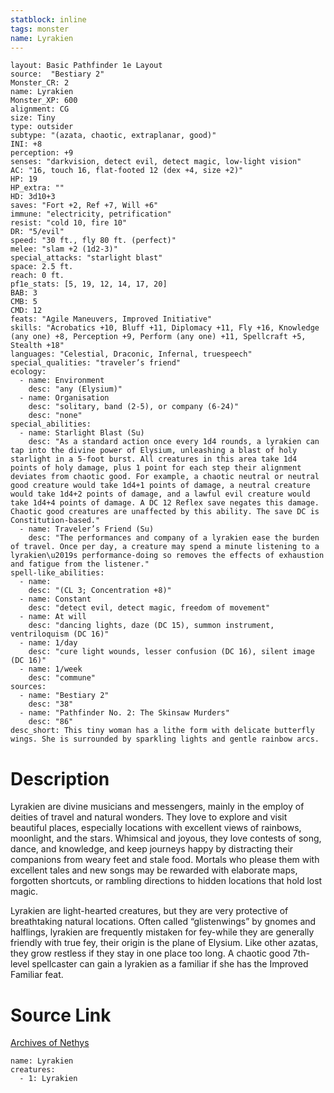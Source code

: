 ```yaml
---
statblock: inline
tags: monster
name: Lyrakien
---
```

```statblock
layout: Basic Pathfinder 1e Layout
source:  "Bestiary 2"
Monster_CR: 2
name: Lyrakien
Monster_XP: 600
alignment: CG
size: Tiny
type: outsider
subtype: "(azata, chaotic, extraplanar, good)"
INI: +8
perception: +9
senses: "darkvision, detect evil, detect magic, low-light vision"
AC: "16, touch 16, flat-footed 12 (dex +4, size +2)"
HP: 19
HP_extra: ""
HD: 3d10+3
saves: "Fort +2, Ref +7, Will +6"
immune: "electricity, petrification"
resist: "cold 10, fire 10"
DR: "5/evil"
speed: "30 ft., fly 80 ft. (perfect)"
melee: "slam +2 (1d2-3)"
special_attacks: "starlight blast"
space: 2.5 ft.
reach: 0 ft.
pf1e_stats: [5, 19, 12, 14, 17, 20]
BAB: 3
CMB: 5
CMD: 12
feats: "Agile Maneuvers, Improved Initiative"
skills: "Acrobatics +10, Bluff +11, Diplomacy +11, Fly +16, Knowledge (any one) +8, Perception +9, Perform (any one) +11, Spellcraft +5, Stealth +18"
languages: "Celestial, Draconic, Infernal, truespeech"
special_qualities: "traveler’s friend"
ecology:
  - name: Environment
    desc: "any (Elysium)"
  - name: Organisation
    desc: "solitary, band (2-5), or company (6-24)"
    desc: "none"
special_abilities:
  - name: Starlight Blast (Su)
    desc: "As a standard action once every 1d4 rounds, a lyrakien can tap into the divine power of Elysium, unleashing a blast of holy starlight in a 5-foot burst. All creatures in this area take 1d4 points of holy damage, plus 1 point for each step their alignment deviates from chaotic good. For example, a chaotic neutral or neutral good creature would take 1d4+1 points of damage, a neutral creature would take 1d4+2 points of damage, and a lawful evil creature would take 1d4+4 points of damage. A DC 12 Reflex save negates this damage. Chaotic good creatures are unaffected by this ability. The save DC is Constitution-based."
  - name: Traveler’s Friend (Su)
    desc: "The performances and company of a lyrakien ease the burden of travel. Once per day, a creature may spend a minute listening to a lyrakien\u2019s performance-doing so removes the effects of exhaustion and fatigue from the listener."
spell-like_abilities:
  - name:
    desc: "(CL 3; Concentration +8)"
  - name: Constant
    desc: "detect evil, detect magic, freedom of movement"
  - name: At will
    desc: "dancing lights, daze (DC 15), summon instrument, ventriloquism (DC 16)"
  - name: 1/day
    desc: "cure light wounds, lesser confusion (DC 16), silent image (DC 16)"
  - name: 1/week
    desc: "commune"
sources:
  - name: "Bestiary 2"
    desc: "38"
  - name: "Pathfinder No. 2: The Skinsaw Murders"
    desc: "86"
desc_short: This tiny woman has a lithe form with delicate butterfly wings. She is surrounded by sparkling lights and gentle rainbow arcs. 
```
# Description
Lyrakien are divine musicians and messengers, mainly in the employ of deities of travel and natural wonders. They love to explore and visit beautiful places, especially locations with excellent views of rainbows, moonlight, and the stars. Whimsical and joyous, they love contests of song, dance, and knowledge, and keep journeys happy by distracting their companions from weary feet and stale food. Mortals who please them with excellent tales and new songs may be rewarded with elaborate maps, forgotten shortcuts, or rambling directions to hidden locations that hold lost magic. 

Lyrakien are light-hearted creatures, but they are very protective of breathtaking natural locations. Often called “glistenwings” by gnomes and halflings, lyrakien are frequently mistaken for fey-while they are generally friendly with true fey, their origin is the plane of Elysium. Like other azatas, they grow restless if they stay in one place too long. A chaotic good 7th-level spellcaster can gain a lyrakien as a familiar if she has the Improved Familiar feat.
# Source Link
[Archives of Nethys](https://aonprd.com/MonsterDisplay.aspx?ItemName=Lyrakien)
```encounter-table
name: Lyrakien
creatures:
  - 1: Lyrakien
```
